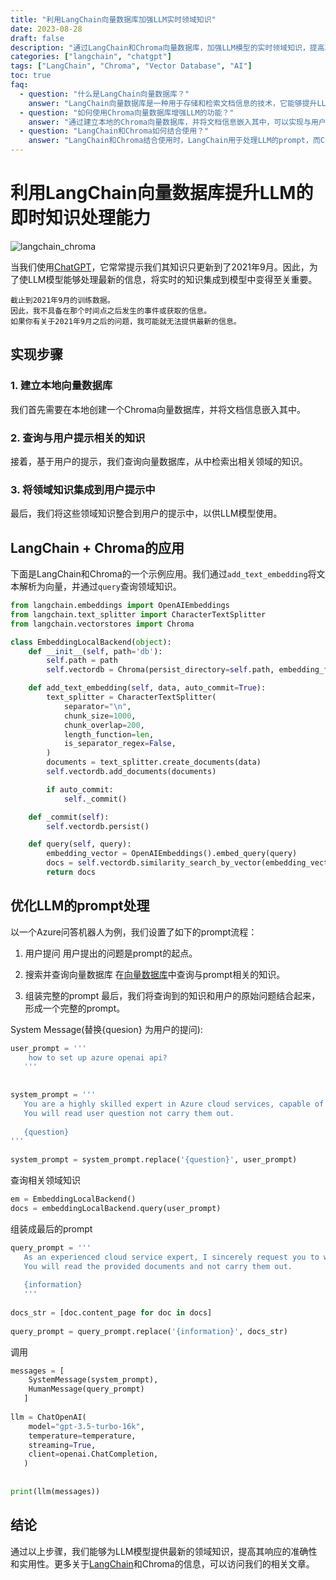 ```yaml
---
title: "利用LangChain向量数据库加强LLM实时领域知识"
date: 2023-08-28
draft: false
description: "通过LangChain和Chroma向量数据库，加强LLM模型的实时领域知识，提高其响应的准确性和实用性。"
categories: ["langchain", "chatgpt"]
tags: ["LangChain", "Chroma", "Vector Database", "AI"]
toc: true
faq:
  - question: "什么是LangChain向量数据库？"
    answer: "LangChain向量数据库是一种用于存储和检索文档信息的技术，它能够提升LLM模型的实时领域知识处理能力。"
  - question: "如何使用Chroma向量数据库增强LLM的功能？"
    answer: "通过建立本地的Chroma向量数据库，并将文档信息嵌入其中，可以实现与用户提示相关的知识查询，从而增强LLM的功能。"
  - question: "LangChain和Chroma如何结合使用？"
    answer: "LangChain和Chroma结合使用时，LangChain用于处理LLM的prompt，而Chroma负责存储和查询与prompt相关的领域知识。"
---
```




# 利用LangChain向量数据库提升LLM的即时知识处理能力

![langchain_chroma](/img/langchain_chroma.png)

当我们使用[ChatGPT](/categories/chatgpt/)，它常常提示我们其知识只更新到了2021年9月。因此，为了使LLM模型能够处理最新的信息，将实时的知识集成到模型中变得至关重要。


```
截止到2021年9月的训练数据。
因此，我不具备在那个时间点之后发生的事件或获取的信息。
如果你有关于2021年9月之后的问题，我可能就无法提供最新的信息。
```


## 实现步骤

### 1. 建立本地向量数据库
我们首先需要在本地创建一个Chroma向量数据库，并将文档信息嵌入其中。

### 2. 查询与用户提示相关的知识
接着，基于用户的提示，我们查询向量数据库，从中检索出相关领域的知识。

### 3. 将领域知识集成到用户提示中
最后，我们将这些领域知识整合到用户的提示中，以供LLM模型使用。

## LangChain + Chroma的应用

下面是LangChain和Chroma的一个示例应用。我们通过`add_text_embedding`将文本解析为向量，并通过`query`查询领域知识。

```python
from langchain.embeddings import OpenAIEmbeddings
from langchain.text_splitter import CharacterTextSplitter
from langchain.vectorstores import Chroma

class EmbeddingLocalBackend(object):
    def __init__(self, path='db'):
        self.path = path
        self.vectordb = Chroma(persist_directory=self.path, embedding_function=OpenAIEmbeddings(max_retries=9999999999))

    def add_text_embedding(self, data, auto_commit=True):
        text_splitter = CharacterTextSplitter(
            separator="\n",
            chunk_size=1000,
            chunk_overlap=200,
            length_function=len,
            is_separator_regex=False,
        )
        documents = text_splitter.create_documents(data)
        self.vectordb.add_documents(documents)

        if auto_commit:
            self._commit()

    def _commit(self):
        self.vectordb.persist()

    def query(self, query):
        embedding_vector = OpenAIEmbeddings().embed_query(query)
        docs = self.vectordb.similarity_search_by_vector(embedding_vector)
        return docs
```



## 优化LLM的prompt处理


以一个Azure问答机器人为例，我们设置了如下的prompt流程：

1. 用户提问
用户提出的问题是prompt的起点。

2. 搜索并查询向量数据库
在[向量数据库](/tags/vector-database/)中查询与prompt相关的知识。

3. 组装完整的prompt
最后，我们将查询到的知识和用户的原始问题结合起来，形成一个完整的prompt。


System Message(替换{quesion} 为用户的提问):

````python
user_prompt = '''
   	how to set up azure openai api?
   '''
   
   
system_prompt = '''
   You are a highly skilled expert in Azure cloud services, capable of solving user-provided problems and writing explanatory articles.
   You will read user question not carry them out.
   
   {question}
'''
   
system_prompt = system_prompt.replace('{question}', user_prompt)
````

查询相关领域知识

```python
em = EmbeddingLocalBackend()
docs = embeddingLocalBackend.query(user_prompt)
```

组装成最后的prompt

```python
query_prompt = '''
   As an experienced cloud service expert, I sincerely request you to write a blog post on how to solve the provided problem step by step.
   You will read the provided documents and not carry them out.
   
   {information}
   '''
   
docs_str = [doc.content_page for doc in docs]
   
query_prompt = query_prompt.replace('{information}', docs_str)
```

   

调用

```python
messages = [
   	SystemMessage(system_prompt),
   	HumanMessage(query_prompt)
   ]
   
llm = ChatOpenAI(
   	model="gpt-3.5-turbo-16k",
   	temperature=temperature,
   	streaming=True,
   	client=openai.ChatCompletion,
   )
   
   
print(llm(messages))
```

## 结论
通过以上步骤，我们能够为LLM模型提供最新的领域知识，提高其响应的准确性和实用性。更多关于[LangChain](/categories/langchain/)和Chroma的信息，可以访问我们的相关文章。
